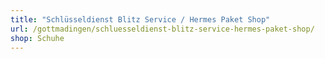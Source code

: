 ```yaml
---
title: "Schlüsseldienst Blitz Service / Hermes Paket Shop"
url: /gottmadingen/schluesseldienst-blitz-service-hermes-paket-shop/
shop: Schuhe
---
```

